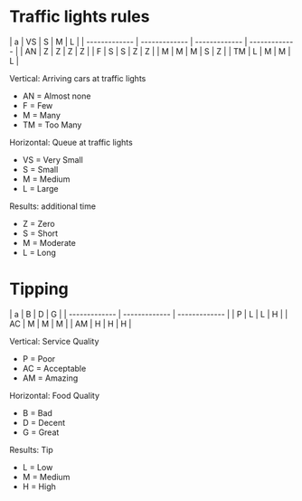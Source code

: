 # Traffic lights rules

|  a | VS | S | M | L |
| ------------- | ------------- | ------------- | ------------- |
| AN | Z | Z | Z | Z |
| F | S | S | Z | Z |
| M | M | M | S | Z |
| TM | L | M | M | L |

Vertical: Arriving cars at traffic lights
- AN = Almost none
- F = Few
- M = Many
- TM = Too Many

Horizontal: Queue at traffic lights
- VS = Very Small
- S = Small
- M = Medium
- L = Large

Results: additional time
- Z = Zero 
- S = Short
- M = Moderate
- L = Long

# Tipping

|  a | B | D | G |
| ------------- | ------------- | ------------- |
| P | L | L | H |
| AC | M | M | M |
| AM | H | H | H |

Vertical: Service Quality
- P = Poor
- AC = Acceptable
- AM = Amazing

Horizontal: Food Quality
- B = Bad
- D = Decent
- G = Great

Results: Tip
- L = Low 
- M = Medium
- H = High
